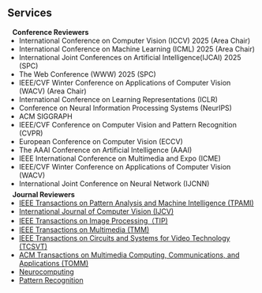 ## Services

<!-- <h4 style="margin:0 10px 0;">Organization Committee</h4>

<ul style="margin:0 0 5px;">
  <li>Website Chair, <a href="https://bmvc2023.org/people/organisers/"><autocolor>The British Machine Vision Conference (BMVC)</autocolor></a> <a href="https://bmvc2022.org/people/organisers/"><autocolor>2022</autocolor></a>-<a href="https://bmvc2023.org/people/organisers/"><autocolor>2023</autocolor></a></li>
  <li>Website Master, <a href="https://www.acmmmasia.org/2020/committee.html"><autocolor>ACM International Conference on Multimedia in Asia (MM Asia) 2020</autocolor></a></li>
</ul>

<h4 style="margin:0 10px 0;">Area Chair</h4>

<ul style="margin:0 0 5px;">
  <li><a href="https://aistats.org/aistats2023/"><autocolor>International Conference on Artificial Intelligence and Statistics (AISTATS) 2023</autocolor></a></li>
  <li><a href="https://www.auai.org/uai2023/"><autocolor>The Conference on Uncertainty in Artificial Intelligence (UAI) 2023</autocolor></a></li>
</ul>

<h4 style="margin:0 10px 0;">Senior Program Committee</h4>

<ul style="margin:0 0 5px;">
  <li><a href="https://ijcai-21.org/"><autocolor>International Joint Conference on Artificial Intelligence (IJCAI) 2021</autocolor></a></li>
</ul> -->

<h4 style="margin:0 10px 0;">Conference Reviewers</h4>

<ul style="margin:0 0 5px;">
  <li><autocolor>International Conference on Computer Vision (ICCV) 2025 (Area Chair)</autocolor></li>
  <li><autocolor>International Conference on Machine Learning (ICML) 2025 (Area Chair)</autocolor></li>
  <li><autocolor>International Joint Conferences on Artificial Intelligence(IJCAI) 2025  (SPC)</autocolor></li>
  <li><autocolor>The Web Conference (WWW) 2025 (SPC) </autocolor></li>
  <li><autocolor>IEEE/CVF Winter Conference on Applications of Computer Vision (WACV) (Area Chair) </autocolor></li>
  <li><autocolor>International Conference on Learning Representations (ICLR) </autocolor></li>
  <li><autocolor>Conference on Neural Information Processing Systems (NeurIPS) </autocolor></li>
  <li><autocolor>ACM SIGGRAPH </autocolor></li>
  <li><autocolor>IEEE/CVF Conference on Computer Vision and Pattern Recognition (CVPR) </autocolor></li>

  <li><autocolor>European Conference on Computer Vision (ECCV) </autocolor></li>
  <!-- <li><a href="https://2022.acmmm.org/"><autocolor>International Joint Conference on Artificial Intelligence (IJCAI-ECAI) </autocolor></a></li> -->
  <li><autocolor>The AAAI Conference on Artificial Intelligence (AAAI) </autocolor></li>
  <li><autocolor>IEEE International Conference on Multimedia and Expo (ICME) </autocolor></li>
  <li><autocolor>IEEE/CVF Winter Conference on Applications of Computer Vision (WACV) </autocolor></li>
  <li><autocolor>International Joint Conference on Neural Network (IJCNN) </autocolor></li>
  <!--
  <li><a href="https://mmasia2021.uqcloud.net/"><autocolor>ACM MM Asia 2020-2021</autocolor></a></li>
  <li><a href="http://www.acml-conf.org/2021/"><autocolor>ACML 2021</autocolor></a></li>
  -->
</ul>

<h4 style="margin:0 10px 0;">Journal Reviewers</h4>

<ul style="margin:0 0 20px;">
  <li><a href="https://ieeexplore.ieee.org/xpl/RecentIssue.jsp?punumber=34"><autocolor>IEEE Transactions on Pattern Analysis and Machine Intelligence (TPAMI)</autocolor></a></li>
  <li><a href="https://link.springer.com/journal/11263"><autocolor>International Journal of Computer Vision (IJCV)</autocolor></a></li>
  <li><a href="https://ieeexplore.ieee.org/xpl/RecentIssue.jsp?punumber=83"><autocolor>IEEE Transactions on Image Processing（TIP)</autocolor></a></li>
  <li><a href="https://ieeexplore.ieee.org/xpl/aboutJournal.jsp?punumber=6046"><autocolor>IEEE Transactions on Multimedia (TMM)</autocolor></a></li>
  <li><a href="https://ieeexplore.ieee.org/xpl/RecentIssue.jsp?punumber=76"><autocolor>IEEE Transactions on Circuits and Systems for Video Technology (TCSVT)</autocolor></a></li>
  <li><a href="https://dl.acm.org/journal/tomm"><autocolor>ACM Transactions on Multimedia Computing, Communications, and Applications (TOMM)</autocolor></a></li>
  <li><a href="https://www.computer.org/csdl/journal/tp"><autocolor>Neurocomputing</autocolor></a></li>
  <li><a href="https://www.springer.com/journal/11263"><autocolor>Pattern Recognition</autocolor></a></li>

  <!--
  <li><a href="https://www.journals.elsevier.com/neural-networks"><autocolor>Neural Networks</autocolor></a></li>
  <li><a href="https://www.springer.com/journal/10994"><autocolor>Machine Learning</autocolor></a></li>
  <li><a href="https://www.journals.elsevier.com/information-processing-and-management"><autocolor>Information Processing and Management</autocolor></a></li>
  <li><a href="https://www.springer.com/journal/11063"><autocolor>Neural Processing Letters</autocolor></a></li>
  <li><a href="https://link.springer.com/journal/11042"><autocolor>Multimedia Tools and Applications</autocolor></a></li>
  <li><a href="https://ieeeaccess.ieee.org/"><autocolor>IEEE Access</autocolor></a></li>
  <li><a href="http://cjc.ict.ac.cn/"><autocolor>Chinese Journal of Computers</autocolor></a></li>
  -->
</ul>

